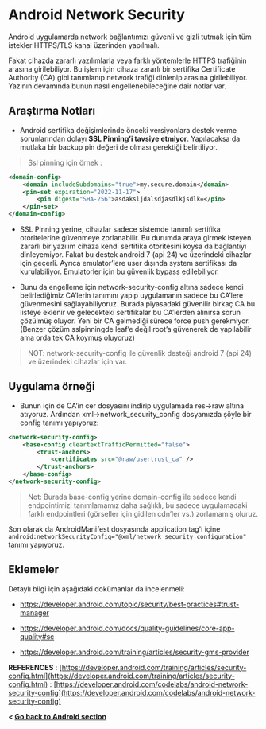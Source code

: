 # Android Network Security

Android uygulamarda network bağlantımızı güvenli ve gizli tutmak için tüm istekler HTTPS/TLS kanal üzerinden yapılmalı.

Fakat cihazda zararlı yazılımlarla veya farklı yöntemlerle HTTPS trafiğinin arasına girilebiliyor. Bu işlem için cihaza zararlı bir sertifika
Certificate Authority (CA) gibi tanımlanıp network trafiği dinlenip arasına girilebiliyor. Yazının devamında bunun nasıl engellenebileceğine dair notlar var.

## Araştırma Notları

- Android sertifika değişimlerinde önceki versiyonlara destek verme sorunlarından dolayı **SSL Pinning’i tavsiye etmiyor**. Yapılacaksa da mutlaka bir backup pin değeri de olması gerektiği belirtiliyor.

> Ssl pinning için örnek :

```xml
<domain-config>
    <domain includeSubdomains="true">my.secure.domain</domain>
    <pin-set expiration="2022-11-17">
        <pin digest="SHA-256">asdaksljdalsdjasdlkjsdlk=</pin>
    </pin-set>
</domain-config>
```

- SSL Pinning yerine, cihazlar sadece sistemde tanımlı sertifika otoritelerine güvenmeye zorlanabilir. Bu durumda araya girmek isteyen zararlı bir yazılım cihaza kendi sertifika otoritesini koysa da bağlantıyı dinleyemiyor. Fakat bu destek android 7 (api 24) ve üzerindeki cihazlar için geçerli. Ayrıca emulator’lere user dışında system sertifikası da kurulabiliyor. Emulatorler için bu güvenlik bypass edilebiliyor.

- Bunu da engelleme için network-security-config altına sadece kendi belirlediğimiz CA’lerin tanımını yapıp uygulamanın sadece bu CA’lere güvenmesini sağlayabiliyoruz. Burada piyasadaki güvenilir birkaç CA bu listeye eklenir ve gelecekteki sertifikalar bu CA’lerden alınırsa sorun çözülmüş oluyor. Yeni bir CA gelmediği sürece force push gerekmiyor. (Benzer çözüm sslpinningde leaf’e değil root’a güvenerek de yapılabilir ama orda tek CA koymuş oluyoruz)

> NOT: network-security-config ile güvenlik desteği android 7 (api 24) ve üzerindeki cihazlar için var.

## Uygulama örneği

- Bunun için de CA’in cer dosyasını indirip uygulamada res->raw altına atıyoruz. Ardından xml->network_security_config dosyamızda şöyle bir config tanımı yapıyoruz:

```xml
<network-security-config>
    <base-config cleartextTrafficPermitted="false">
        <trust-anchors>
            <certificates src="@raw/usertrust_ca" />
        </trust-anchors>
    </base-config>
</network-security-config>
```

> Not: Burada base-config yerine domain-config ile sadece kendi endpointimizi tanımlamamız daha sağlıklı, bu sadece uygulamadaki farklı endpointleri (görseller için gidilen cdn’ler vs.) zorlamamış oluruz.

Son olarak da AndroidManifest dosyasında application tag'i içine `android:networkSecurityConfig="@xml/network_security_configuration"` tanımı yapıyoruz.

## Eklemeler

Detaylı bilgi için aşağıdaki dokümanlar da incelenmeli:

- https://developer.android.com/topic/security/best-practices#trust-manager

- https://developer.android.com/docs/quality-guidelines/core-app-quality#sc

- https://developer.android.com/training/articles/security-gms-provider

**REFERENCES**
: [https://developer.android.com/training/articles/security-config.html](https://developer.android.com/training/articles/security-config.html)
: [https://developer.android.com/codelabs/android-network-security-config](https://developer.android.com/codelabs/android-network-security-config)

**< [Go back to Android section](../android)**
